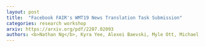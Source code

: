 ```yaml
---
layout: post
title:  "Facebook FAIR's WMT19 News Translation Task Submission"
categories: research workshop
arxiv: https://arxiv.org/pdf/2207.02093
authors: <b>Nathan Ng</b>, Kyra Yee, Alexei Baevski, Myle Ott, Michael Auli, Sergey Edunov
---
```


